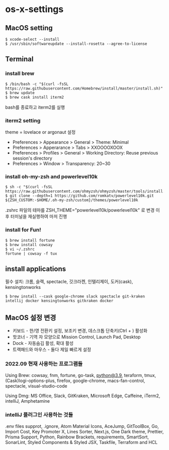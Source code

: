 # os-x-settings
## MacOS setting
```
$ xcode-select --install
$ /usr/sbin/softwareupdate --install-rosetta --agree-to-license
```


## Terminal
### install brew
```
$ /bin/bash -c "$(curl -fsSL https://raw.githubusercontent.com/Homebrew/install/master/install.sh)"
$ brew update
$ brew cask install iterm2
```
bash를 종료하고 iterm2를 실행

### iterm2 setting
theme = lovelace or argonaut 설정
* Preferences > Appearance > General > Theme: Minimal 
* Preferences > Apperarance > Tabs > XXOOOOXOOX
* Preferences > Profiles > General > Working Directory: Reuse previous session's directory
* Preferences > Window > Transparency: 20~30 

### install oh-my-zsh and powerlevel10k
```
$ sh -c "$(curl -fsSL https://raw.githubusercontent.com/ohmyzsh/ohmyzsh/master/tools/install.sh)"
$ git clone --depth=1 https://github.com/romkatv/powerlevel10k.git ${ZSH_CUSTOM:-$HOME/.oh-my-zsh/custom}/themes/powerlevel10k
```
.zshrc 파일의 테마를 ZSH_THEME="powerlevel10k/powerlevel10k" 로 변경
이후 터미널을 재실행하여 마저 진행

### install for Fun!
```
$ brew install fortune
$ brew install cowsay
$ vi ~/.zshrc
fortune | cowsay -f tux
```

## install applications
필수 설치: 크롬, 슬랙, spectacle, 깃크라켄, 인텔리제이, 도커(cask), kensingtonworks
```
$ brew install --cask google-chrome slack spectacle git-kraken intellij docker kensingtonworks gitkraken docker 
```

## MacOS 설정 변경
* 키보드 - 한/영 전환키 설정, 보조키 변경, 데스크톱 단축키(Ctrl + <number>) 활성화
* 핫코너 - 기역 자 모양으로 Mission Control, Launch Pad, Desktop
* Dock - 자동숨김 활성, 확대 활성
* 트랙패드와 마우스 - 둘다 제일 빠르게 설정
  
### 2022.09 현재 사용하는 프로그램들
Using Brew: cowsay, fnm, fortune, go-task, python@3.9, teraform, tmux, 
(Cask)logi-options-plus, firefox, google-chrome, macs-fan-control, spectacle, visual-studio-code

Using Dmg: MS Office, Slack, GitKraken, Microsoft Edge, Caffeine, iTerm2, intelliJ, Amphetamine

### intelliJ 플러그인 사용하는 것들
.env files supprot, .ignore, Atom Material Icons, AceJump, GitToolBox, Go, Import Cost, Key Promoter X,
Lines Sorter, Next.js, One Dark theme, Prettier, Prisma Support, Python, Rainbow Brackets, requirements, 
SmartSort, SonarLint, Styled Components & Styled JSX, Taskfile, Terraform and HCL

